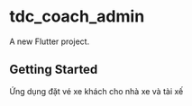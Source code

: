 # tdc_coach_admin

A new Flutter project.

## Getting Started

Ứng dụng đặt vé xe khách cho nhà xe và tài xế
